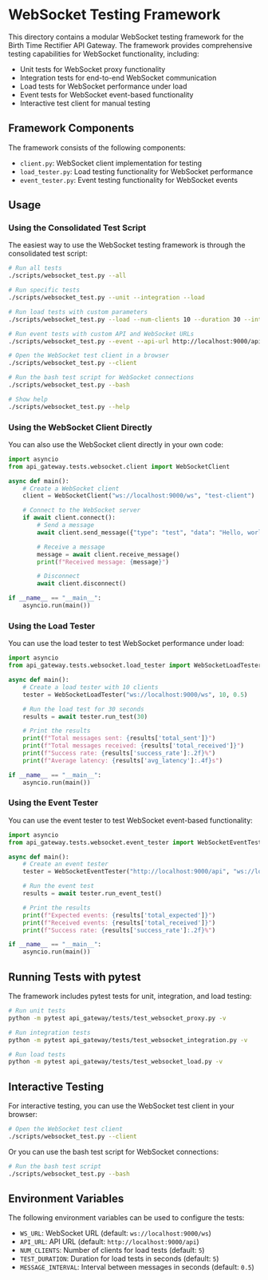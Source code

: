 # WebSocket Testing Framework

This directory contains a modular WebSocket testing framework for the Birth Time Rectifier API Gateway. The framework provides comprehensive testing capabilities for WebSocket functionality, including:

- Unit tests for WebSocket proxy functionality
- Integration tests for end-to-end WebSocket communication
- Load tests for WebSocket performance under load
- Event tests for WebSocket event-based functionality
- Interactive test client for manual testing

## Framework Components

The framework consists of the following components:

- `client.py`: WebSocket client implementation for testing
- `load_tester.py`: Load testing functionality for WebSocket performance
- `event_tester.py`: Event testing functionality for WebSocket events

## Usage

### Using the Consolidated Test Script

The easiest way to use the WebSocket testing framework is through the consolidated test script:

```bash
# Run all tests
./scripts/websocket_test.py --all

# Run specific tests
./scripts/websocket_test.py --unit --integration --load

# Run load tests with custom parameters
./scripts/websocket_test.py --load --num-clients 10 --duration 30 --interval 0.2

# Run event tests with custom API and WebSocket URLs
./scripts/websocket_test.py --event --api-url http://localhost:9000/api --ws-url ws://localhost:9000/ws

# Open the WebSocket test client in a browser
./scripts/websocket_test.py --client

# Run the bash test script for WebSocket connections
./scripts/websocket_test.py --bash

# Show help
./scripts/websocket_test.py --help
```

### Using the WebSocket Client Directly

You can also use the WebSocket client directly in your own code:

```python
import asyncio
from api_gateway.tests.websocket.client import WebSocketClient

async def main():
    # Create a WebSocket client
    client = WebSocketClient("ws://localhost:9000/ws", "test-client")

    # Connect to the WebSocket server
    if await client.connect():
        # Send a message
        await client.send_message({"type": "test", "data": "Hello, world!"})

        # Receive a message
        message = await client.receive_message()
        print(f"Received message: {message}")

        # Disconnect
        await client.disconnect()

if __name__ == "__main__":
    asyncio.run(main())
```

### Using the Load Tester

You can use the load tester to test WebSocket performance under load:

```python
import asyncio
from api_gateway.tests.websocket.load_tester import WebSocketLoadTester

async def main():
    # Create a load tester with 10 clients
    tester = WebSocketLoadTester("ws://localhost:9000/ws", 10, 0.5)

    # Run the load test for 30 seconds
    results = await tester.run_test(30)

    # Print the results
    print(f"Total messages sent: {results['total_sent']}")
    print(f"Total messages received: {results['total_received']}")
    print(f"Success rate: {results['success_rate']:.2f}%")
    print(f"Average latency: {results['avg_latency']:.4f}s")

if __name__ == "__main__":
    asyncio.run(main())
```

### Using the Event Tester

You can use the event tester to test WebSocket event-based functionality:

```python
import asyncio
from api_gateway.tests.websocket.event_tester import WebSocketEventTester

async def main():
    # Create an event tester
    tester = WebSocketEventTester("http://localhost:9000/api", "ws://localhost:9000/ws")

    # Run the event test
    results = await tester.run_event_test()

    # Print the results
    print(f"Expected events: {results['total_expected']}")
    print(f"Received events: {results['total_received']}")
    print(f"Success rate: {results['success_rate']:.2f}%")

if __name__ == "__main__":
    asyncio.run(main())
```

## Running Tests with pytest

The framework includes pytest tests for unit, integration, and load testing:

```bash
# Run unit tests
python -m pytest api_gateway/tests/test_websocket_proxy.py -v

# Run integration tests
python -m pytest api_gateway/tests/test_websocket_integration.py -v

# Run load tests
python -m pytest api_gateway/tests/test_websocket_load.py -v
```

## Interactive Testing

For interactive testing, you can use the WebSocket test client in your browser:

```bash
# Open the WebSocket test client
./scripts/websocket_test.py --client
```

Or you can use the bash test script for WebSocket connections:

```bash
# Run the bash test script
./scripts/websocket_test.py --bash
```

## Environment Variables

The following environment variables can be used to configure the tests:

- `WS_URL`: WebSocket URL (default: `ws://localhost:9000/ws`)
- `API_URL`: API URL (default: `http://localhost:9000/api`)
- `NUM_CLIENTS`: Number of clients for load tests (default: `5`)
- `TEST_DURATION`: Duration for load tests in seconds (default: `5`)
- `MESSAGE_INTERVAL`: Interval between messages in seconds (default: `0.5`)
